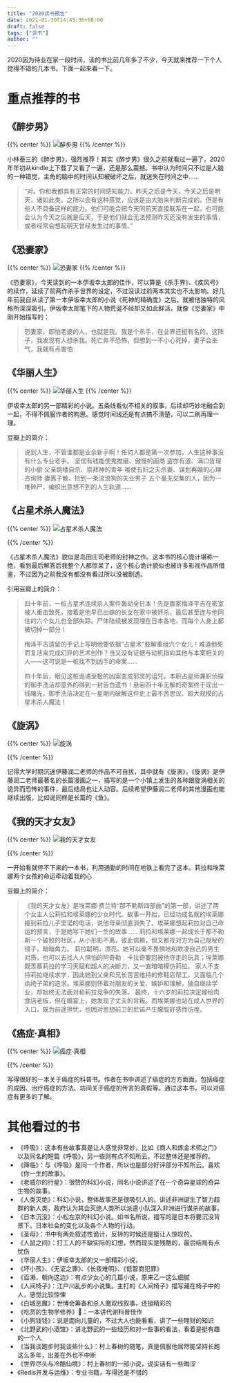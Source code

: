 ```yaml
---
title: "2020读书报告"
date: 2021-01-30T14:45:36+08:00
draft: false
tags: ["读书"]
author: ""
---
```


2020因为待业在家一段时间，读的书比前几年多了不少，今天就来推荐一下个人觉得不错的几本书。下面一起来看一下。

<!--more-->

# 重点推荐的书

## 《醉步男》

{{% center %}}
![醉步男](https://zyl-image.oss-cn-shanghai.aliyuncs.com/2021/01/30/16119989868443.jpg)
{{% /center %}}

小林泰三的《醉步男》，强烈推荐！其实《醉步男》很久之前就看过一遍了，2020年年初从kindle上下载了又看了一遍，还是那么震撼。书中认为时间只不过是人脑的一种错觉，主角的脑中的时间认知被破坏之后，就迷失在时间之中……

> “对。你和我都具有正常的时间感知能力。昨天之后是今天，今天之后是明天，诸如此类。之所以会有这种感觉，应该是由大脑来判断完成的。但是有些人不具备这样的能力。他们可能会把今天同前天直接联系在一起，也可能会认为今天之后就是后天，于是他们就会无法预测昨天还没有发生的事情，或者经常会想起明天曾经发生过的事情。”

## 《恐妻家》

{{% center %}}
![恐妻家](https://zyl-image.oss-cn-shanghai.aliyuncs.com/2021/01/30/16119990696526.jpg)
{{% /center %}}

《恐妻家》，今天读到的一本伊坂幸太郎的佳作，可以算是《杀手界》、《疾风号》的续作，延续了前两作杀手世界的设定，不过没读过前两本其实也不太影响。好几年前我自从读了第一本伊坂幸太郎的小说《死神的精确度》之后，就被他独特的风格所深深吸引。伊坂幸太郎笔下的人物荒诞不经却又如此鲜活，就像《恐妻家》中刚开始描写的：

> 恐妻家，即怕老婆的人，也就是我。我是个杀手，在业界还挺有名的。这阵子，我发现有人想杀我。死亡并不恐怖，但想到一不小心死掉，妻子会生气，我就有点害怕

## 《华丽人生》

{{% center %}}
![华丽人生](https://zyl-image.oss-cn-shanghai.aliyuncs.com/2021/01/30/16119991166697.jpg)
{{% /center %}}

伊坂幸太郎的另一部精彩的小说。五条线看似不相关的叙事，后续却巧妙地融合到一起，不得不佩服作者的构思。感觉时间线还是有点搞不清楚，可以二刷再理一理。

豆瓣上的简介：

> 说到人生，不管谁都是业余新手啊！任何人都是第一次参加，人生这种事没有什么专业老手。
> 坚信有钱能使鬼推磨、傲慢的画商
> 盗亦有道、满口哲理的小偷
> 父亲跳楼自杀、崇拜神的青年
> 唆使有妇之夫杀妻、谋划再婚的心理咨询师
> 妻离子散、捡到一条流浪狗的失业男子
> 五个毫无交集的人，因为一堆碎尸，编织出意想不到的人生轨道……


## 《占星术杀人魔法》

{{% center %}}
![占星术杀人魔法](https://zyl-image.oss-cn-shanghai.aliyuncs.com/2021/01/30/16119991666002.jpg)

{{% /center %}}

《占星术杀人魔法》貌似是岛田庄司老师的封神之作。这本书的核心诡计堪称一绝，看到最后解答后我整个人都惊呆了，这个核心诡计貌似也被许多影视作品所借鉴，不过因为之前我没有都没有看过所以没被剧透。

引用豆瓣上的简介：
> 四十年前，一桩占星术连续杀人案件轰动全日本！先是画家梅泽平吉在密室被人重击致死，接着是他早已出嫁的长女在家中被奸杀，最后甚至连与他同住的六个女儿也全部失踪。尸体陆续被发现埋在日本各地，而每个人身上都被切掉一部分！
> 
> 梅泽平吉遗留的手记上写明他要依据“占星术”肢解重组六个女儿！难道他死而复活来完成幻异的艺术创作？当又没有证据与动机指向其他与本案相关的人——这可说是一桩找不到凶手的命案……
> 
> 四十年后，眼见这桩诡谲至极的凶案变成邪灵的诅咒，本职占星师兼职侦探的御手洗洁却意外的得到一封告白遗书！悬宕四十年无解的奇案终于现出一线曙光，御手洗洁决定在一星期内破解这件史上最不苦思议、超大规模的占星术杀人魔法！

## 《旋涡》

{{% center %}}
![旋涡](https://zyl-image.oss-cn-shanghai.aliyuncs.com/2021/01/30/16119992095603.jpg)

{{% /center %}}

记得大学时期沉迷伊藤润二老师的作品不可自拔，其中就有《旋涡》，《旋涡》是伊藤润二老师最著名的长篇漫画之一，描写的是一个小镇上发生的各种跟旋涡相关的诡异而恐怖的事件，最后结局也让人动容。后续希望伊藤润二老师的其他漫画也能继续出版，比如说同样是长篇的《鱼》。


## 《我的天才女友》

{{% center %}}
![我的天才女友](https://zyl-image.oss-cn-shanghai.aliyuncs.com/2021/01/30/16119992489897.jpg)

{{% /center %}}

一开始看就停不下来的一本书，利用通勤的时间在地铁上看完了这本。莉拉和埃莱娜两个女孩的命运牵动着我的心

豆瓣上的简介：

> 《我的天才女友》是埃莱娜·费兰特“那不勒斯四部曲”的第一部，讲述了两个女主人公莉拉和埃莱娜的少女时代。故事一开始，已经功成名就的埃莱娜接到莉拉儿子里诺的电话，说他母亲彻底消失了。埃莱娜想起莉拉对自己命运的预言，于是她写下她们一生的故事……
> 莉拉和埃莱娜一起成长于那不勒斯一个破败的社区，从小形影不离，彼此信赖，但又都视对方为自己隐秘的镜子，暗暗角力。
> 莉拉聪明，漂亮。她可以毫不畏惧地和欺凌自己的男生对质，也可以去找人人惧怕的阿奇勒﹒卡拉奇要回被他夺走的玩具；埃莱娜既羡慕莉拉的学习天赋和超人的决断力，又一直暗暗模仿莉拉。
> 家人不支持莉拉继续求学，因此她到父亲和兄长苦苦维持的修鞋店帮工，又面临几个纨绔子弟的追求。埃莱娜则怀着对朋友的关爱、嫉妒和理解，独自继续学业，却始终无法面对和莉拉竞争的失落。
> 最终，十六岁的莉拉决定嫁给肉食店老板，但在婚宴上，她发现了丈夫的背叛。而埃莱娜也站在成人世界的入口，既为前途担忧，也因对思想前卫的尼诺产生朦胧好感而彷徨。

## 《癌症·真相》

{{% center %}}
![癌症·真相](https://zyl-image.oss-cn-shanghai.aliyuncs.com/2021/01/30/16119992922178.jpg)

{{% /center %}}

写得很好的一本关于癌症的科普书。作者在书中讲述了癌症的方方面面，包括癌症的成因、治疗癌症的方法、坊间关于癌症的传言的真假等。通过这本书，可以对癌症有更多的了解。


# 其他看过的书

* 《呼吸》：这本有些故事真是让人感觉非常妙，比如《商人和炼金术师之门》以及同名的短篇《呼吸》，另一些则有点不知所云。不过整体还是推荐的。
* 《降临》：与《呼吸》是同一个作者，所以也是部分好评部分不知所云。喜欢《你一生的故事》。
* 《老威尔的行星》：很赞的科幻小说，同名小说讲述了在一个奇异星球的奇异生物的故事。
* 《人类灭绝》：科幻小说，整体故事还是很吸引人的。讲述非洲诞生了智力超群的新人类，政府认为其会灭绝人类所以派遣小队深入非洲进行谋杀的故事。
* 《日本沉没》：小松左京的科幻小说。如书名所说，描写的是日本将要沉没背景下，日本社会的变化以及各个人物的行动。
* 《圣母》：书中有两处叙述性诡计，反转的时候还是挺让人惊叹的。
* 《人鼠之间》：打工人的不缺实际的幻想，然而现实是残酷的，最后结局有点忧伤
* 《华丽人生》：伊坂幸太郎的又一部精彩小说，
* 《坏小孩》、《无证之罪》、《长夜难明》、《低智商犯罪》
* 《百濑，朝向这边》：有点少女心的几篇小说，原来乙一这么细腻
* 《人间椅子》：江户川乱步的小说集。主打的《人间椅子》描写藏在椅子中的人，感觉比较惊悚
* 《白城恶魔》：世博会筹备和杀人魔双线叙事，还挺精彩的
* 《吃货的生物学修养》：一本讲代谢科普佳作
* 《小狗钱钱》：说是面向儿童的，不过大人也能看看，讲了一些理财的知识
* 《北野武的小酒馆》：讲北野武的一些经历和对一些事的看法，看着是挺有趣的一个人
* 《当我谈跑步时我谈些什么》：村上春树的随笔，真是佩服他居然能坚持长跑这么多年，出差在外也不中断
* 《世界尽头与冷酷仙境》：村上春树的一部小说，说实话有一些晦涩
* 《Redis开发与运维》：专业书籍，写得还是不错的






